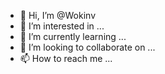 - 👋 Hi, I’m @Wokinv
- 👀 I’m interested in ...
- 🌱 I’m currently learning ...
- 💞️ I’m looking to collaborate on ...
- 📫 How to reach me ...

<!---
Wokinv/Wokinv is a ✨ special ✨ repository because its `README.md` (this file) appears on your GitHub profile.
You can click the Preview link to take a look at your changes.
--->
